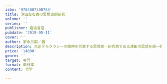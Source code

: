 ```yaml
---
isbn: '9784007308789'
title: 津田左右吉の思想史的研究
volume: ''
series: ''
publisher: 岩波書店
pubdate: '2019-05-11'
cover: ''
author: 家永三郎／著
description: 大正デモクラシーの精神を代表する思想家・研究家である津田の思想を統一的に把握することを試みた労作．
price: '14000'
genre: ''
target: 専門
format: 単行本
content: 哲学

---
```

